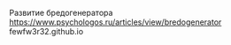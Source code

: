 Развитие бредогенератора https://www.psychologos.ru/articles/view/bredogenerator
fewfw3r32.github.io
